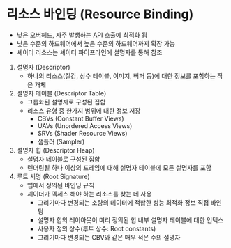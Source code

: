 # 리소스 바인딩 (Resource Binding)
- 낮은 오버헤드, 자주 발생하는 API 호출에 최적화 됨
- 낮은 수준의 하드웨어에서 높은 수준의 하드웨어까지 확장 가능
- 셰이더 리소스는 셰이더 파이프라인에 설명자를 통해 참조
1. 설명자 (Descriptor)
    - 하나의 리소스(질감, 상수 테이블, 이미지, 버퍼 등)에 대한 정보를 포함하는 작은 개체 
2. 설명자 테이블 (Descriptor Table)
    - 그룹화된 설명자로 구성된 집합
    - 리소스 유형 중 한가지 범위에 대한 정보 저장
        - CBVs (Constant Buffer Views)
        - UAVs (Unordered Access Views)
        - SRVs (Shader Resource Views)
        - 샘플러 (Sampler) 
3. 설명자 힙 (Descriptor Heap)
    - 설명자 테이블로 구성된 집합
    - 렌더링될 하나 이상의 프레임에 대해 설명자 테이블에 모든 설명자를 포함
4. 루트 서명 (Root Signature)
    - 앱에서 정의된 바인딩 규칙
    - 셰이더가 엑세스 해야 하는 리소스를 찾는 데 사용
        - 그리기마다 변경되는 소량의 데이터에 적합한 성능 최적화 정보 직접 바인딩
        - 설명자 힙의 레이아웃이 미리 정의된 힙 내부 설명자 테이블에 대한 인덱스 
        - 사용자 정의 상수(루트 상수: Root constants)
        - 그리기마다 변경되는 CBV와 같은 매우 적은 수의 설명자
